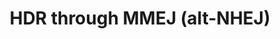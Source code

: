 ---
annotations:
- type: Pathway Ontology
  value: DNA repair pathway
authors:
- ReactomeTeam
- Mkutmon
description: Homology directed repair (HDR) through microhomology-mediated end joining
  (MMEJ) is an error prone process also known as alternative nonhomologous end joining
  (alt-NHEJ), although it does not involve proteins that participate in the classical
  NHEJ. Contrary to the classical NHEJ and other HDR pathways, homologous recombination
  repair (HRR) and single strand annealing (SSA), MMEJ does not require ATM activation.
  In fact, ATM activation inhibits MMEJ. Therefore, MMEJ may be triggered when the
  amount of DNA double strand breaks (DSBs) overwhelms DNA repair machinery of higher
  fidelity or when cells are deficient in components of high fidelity DNA repair.<p>MMEJ
  is initiated by a limited resection of DNA DSB ends by the MRN complex (MRE11A:RAD50:NBN)
  and RBBP8 (CtIP), in the absence of CDK2-mediated RBBP8 phosphorylation and related
  BRCA1:BARD1 recruitment (Yun and Hiom 2009). Single strand DNA (ssDNA) at resected
  DNA DSB ends recruits PARP1 or PARP2 homo- or heterodimers, together with DNA polymerase
  theta (POLQ) and FEN1 5'-flap endonuclease. In a poorly studied sequence of events,
  POLQ promotes the annealing of two 3'-ssDNA overhangs through microhomologous regions
  that are optimally 10-19 nucleotides long. Using analogy with POLB-mediated long
  patch base excision repair (BER), it is plausible that PARP1 (or PARP2) dimers coordinate
  the extension of annealed 3'-ssDNA overhangs via POLQ-mediated strand displacement
  synthesis with FEN1-mediated cleavage of the resulting 5'-flaps (Liang et al. 2005,
  Mansour et al. 2011, Sharma et al. 2015, Kent et al. 2015, Ciccaldi et al. 2015,
  Mateos-Gomez et al. 2015). The MRN complex subsequently recruits DNA ligase 3 (LIG3)
  bound to XRCC1 (LIG3:XRCC1) to ligate the remaining single strand nicks (SSBs) at
  MMEJ sites (Della-Maria et al. 2011).<p>Similar to single strand annealing (SSA),
  MMEJ leads to deletion of one of the microhomology regions used for annealing and
  the DNA sequence in between two annealed microhomology regions. MMEJ, just like
  classical NHEJ, can result in genomic translocations (Ghezraoui et al. 2014). In
  addition, since POLQ is an error-prone DNA polymerase, MMEJ introduces frequent
  base substitutions (Ceccaldi et al. 2015).  View original pathway at [http://www.reactome.org/PathwayBrowser/#DIAGRAM=5685939
  Reactome].
last-edited: 2021-01-25
organisms:
- Homo sapiens
redirect_from:
- /index.php/Pathway:WP3570
- /instance/WP3570
schema-jsonld:
- '@context': https://schema.org/
  '@id': https://wikipathways.github.io/pathways/WP3570.html
  '@type': Dataset
  creator:
    '@type': Organization
    name: WikiPathways
  description: Homology directed repair (HDR) through microhomology-mediated end joining
    (MMEJ) is an error prone process also known as alternative nonhomologous end joining
    (alt-NHEJ), although it does not involve proteins that participate in the classical
    NHEJ. Contrary to the classical NHEJ and other HDR pathways, homologous recombination
    repair (HRR) and single strand annealing (SSA), MMEJ does not require ATM activation.
    In fact, ATM activation inhibits MMEJ. Therefore, MMEJ may be triggered when the
    amount of DNA double strand breaks (DSBs) overwhelms DNA repair machinery of higher
    fidelity or when cells are deficient in components of high fidelity DNA repair.<p>MMEJ
    is initiated by a limited resection of DNA DSB ends by the MRN complex (MRE11A:RAD50:NBN)
    and RBBP8 (CtIP), in the absence of CDK2-mediated RBBP8 phosphorylation and related
    BRCA1:BARD1 recruitment (Yun and Hiom 2009). Single strand DNA (ssDNA) at resected
    DNA DSB ends recruits PARP1 or PARP2 homo- or heterodimers, together with DNA
    polymerase theta (POLQ) and FEN1 5'-flap endonuclease. In a poorly studied sequence
    of events, POLQ promotes the annealing of two 3'-ssDNA overhangs through microhomologous
    regions that are optimally 10-19 nucleotides long. Using analogy with POLB-mediated
    long patch base excision repair (BER), it is plausible that PARP1 (or PARP2) dimers
    coordinate the extension of annealed 3'-ssDNA overhangs via POLQ-mediated strand
    displacement synthesis with FEN1-mediated cleavage of the resulting 5'-flaps (Liang
    et al. 2005, Mansour et al. 2011, Sharma et al. 2015, Kent et al. 2015, Ciccaldi
    et al. 2015, Mateos-Gomez et al. 2015). The MRN complex subsequently recruits
    DNA ligase 3 (LIG3) bound to XRCC1 (LIG3:XRCC1) to ligate the remaining single
    strand nicks (SSBs) at MMEJ sites (Della-Maria et al. 2011).<p>Similar to single
    strand annealing (SSA), MMEJ leads to deletion of one of the microhomology regions
    used for annealing and the DNA sequence in between two annealed microhomology
    regions. MMEJ, just like classical NHEJ, can result in genomic translocations
    (Ghezraoui et al. 2014). In addition, since POLQ is an error-prone DNA polymerase,
    MMEJ introduces frequent base substitutions (Ceccaldi et al. 2015).  View original
    pathway at [http://www.reactome.org/PathwayBrowser/#DIAGRAM=5685939 Reactome].
  keywords:
  - PPi
  - 3'-ssDNA
  - 'NBN '
  - MRN
  - 'PAR-PARP2 '
  - microhomologous
  - FEN1
  - inter-MMEJ deletion
  - 'LIG3 '
  - 'POLQ '
  - NAD+
  - 'DNA double-strand break ends '
  - Microhomologous
  - 'microhomologous 3''-ssDNA overhangs-DSB '
  - DNA DSBs:MRN
  - dsDNA with base
  - 'Extended microhomologous 3''-ssDNA overhans-flap-DSB '
  - Extended
  - dimers
  - DNA Double Strand
  - 'Extended microhomologous 3''-ssDNA overhangs-DSB '
  - overhangs-flap-DSB:MRN:RBBP8:FEN1
  - substitutions and
  - overhangs-DSB:MRN:RBBP8:PARP1,PARP2:FEN1:POLQ
  - overhangs-flap-DSB:MRN:RBBP8:PARP1,PARP2:FEN1:POLQ
  - POLQ homodimer
  - Break Response
  - LIG3:XRCC1
  - 'FEN1 '
  - 'PAR-PARP1 '
  - dNTP
  - 'PARP1 '
  - 'XRCC1 '
  - Annealed
  - PAR-PARP1,PAR-PARP2
  - 'PARP2 '
  - overhangs-DSB:MRN:RBBP8:LIG3:XRCC1
  - PARP1,PARP2 dimers
  - 'RAD50 '
  - RBBP8 homotetramer
  - Flap
  - DNA DSB:MRN:RBBP8
  - overhangs-DSB:MRN:RBBP8
  - H2O
  - NAM
  - 'MRE11A '
  - 'Annealed microhomologous 3''-ssDNA overhangs-DSB '
  - 'RBBP8 '
  license: CC0
  name: HDR through MMEJ (alt-NHEJ)
seo: CreativeWork
title: HDR through MMEJ (alt-NHEJ)
wpid: WP3570
---